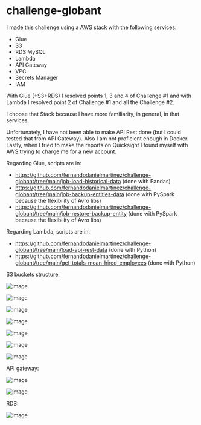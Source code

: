 # challenge-globant

I made this challenge using a AWS stack with the following services:
 - Glue
 - S3
 - RDS MySQL
 - Lambda
 - API Gateway
 - VPC
 - Secrets Manager
 - IAM

With Glue (+S3+RDS) I resolved points 1, 3 and 4 of Challenge #1 and with Lambda I resolved point 2 of Challenge #1 and all the Challenge #2.

I choose that Stack because I have more familiarity, in general, in that services.

Unfortunately, I have not been able to make API Rest done (but I could tested that from API Gateway). Also I am not proficient enough in Docker. Lastly, when I tried to make the reports on Quicksight I found myself with AWS trying to charge me for a new account.

Regarding Glue, scripts are in: 
 - https://github.com/fernandodanielmartinez/challenge-globant/tree/main/job-load-historical-data (done with Pandas)
 - https://github.com/fernandodanielmartinez/challenge-globant/tree/main/job-backup-entities-data (done with PySpark because the flexibility of Avro libs)
 - https://github.com/fernandodanielmartinez/challenge-globant/tree/main/job-restore-backup-entity (done with PySpark because the flexibility of Avro libs)

Regarding Lambda, scripts are in:
 - https://github.com/fernandodanielmartinez/challenge-globant/tree/main/load-api-rest-data (done with Python)
 - https://github.com/fernandodanielmartinez/challenge-globant/tree/main/get-totals-mean-hired-employees (done with Python)

S3 buckets structure:

  ![image](https://user-images.githubusercontent.com/37267326/221586308-2b8e158a-049f-4449-9e80-e524a4be94b2.png)

  ![image](https://user-images.githubusercontent.com/37267326/221586364-c6a6c863-ee19-4895-830d-96d4160cccea.png)

  ![image](https://user-images.githubusercontent.com/37267326/221586390-beabca76-dbb9-4f68-83ad-ed2d937c1419.png)

  ![image](https://user-images.githubusercontent.com/37267326/221586402-66b41036-963d-4a43-9b6d-7b3fb7650a05.png)

  ![image](https://user-images.githubusercontent.com/37267326/221586423-9d51d72c-a0c0-4af8-a922-4d551fa9f46e.png)

  ![image](https://user-images.githubusercontent.com/37267326/221586424-58b6ff86-b308-41e0-80a5-75ccf7b73d40.png)
  
  ![image](https://user-images.githubusercontent.com/37267326/221586478-64097d1d-5074-4bdd-a6bb-f5f1fa8e2ec1.png)

 API gateway:
 
  ![image](https://user-images.githubusercontent.com/37267326/221586551-5c5b9502-9ab3-469f-9510-65f15a485f13.png)

  ![image](https://user-images.githubusercontent.com/37267326/221586579-eee4fc39-7f74-4992-8b8d-77ecbffd40e1.png)

 RDS:
 
  ![image](https://user-images.githubusercontent.com/37267326/221586643-209124b4-04f0-4f41-a8ee-8bbbc5652faa.png)


  

